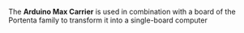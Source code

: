 The **Arduino Max Carrier** is used in combination with a board of the Portenta family to transform it into a single-board computer
